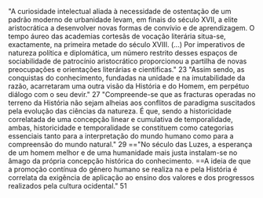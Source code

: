 "A curiosidade intelectual aliada à necessidade de ostentação de um padrão moderno de urbanidade levam, em finais do século XVII, a elite aristocrática a desenvolver novas formas de convívio e de aprendizagem. O tempo áureo das academias cortesãs de vocação literária situa-se, exactamente, na primeira metade do século XVIII. (...) Por imperativos de natureza política e diplomática, um número restrito desses espaços de sociabilidade de patrocínio aristocrático proporcionou a partilha de novas preocupações e orientações literárias e cientificas." 23
"Assim sendo, as conquistas do conhecimento, fundadas na unidade e na imutabilidade da razão, acarretaram uma outra visão da História e do Homem, em perpétuo diálogo com o seu devir." 27
"Compreende-se que as fracturas operadas no terreno da História não sejam alheias aos conflitos de paradigma suscitados pela evolução das ciências da natureza. É que, sendo a historicidade correlatada de uma concepção linear e cumulativa de temporalidade, ambas, historicidade e temporalidade se constituem como categorias essenciais tanto para a interpretação do mundo humano como para a compreensão do mundo natural." 29
=="No século das Luzes, a esperança de um homem melhor e de uma humanidade mais justa instalam-se no âmago da própria concepção histórica do conhecimento. ==A ideia de que a promoção contínua do género humano se realiza na e pela História é correlata da exigência de aplicação ao ensino dos valores e dos progressos realizados pela cultura ocidental." 51
